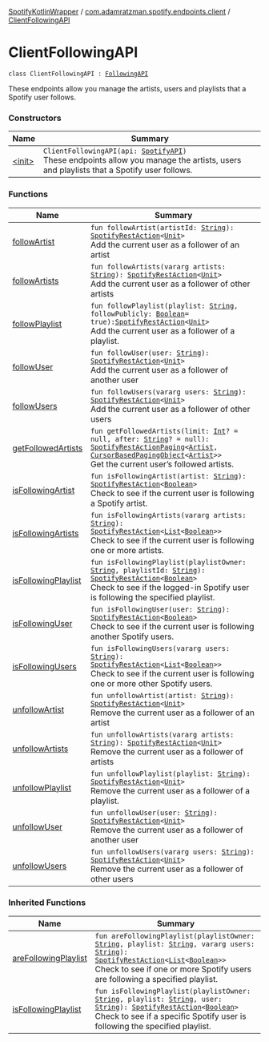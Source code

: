 [SpotifyKotlinWrapper](../../index.md) / [com.adamratzman.spotify.endpoints.client](../index.md) / [ClientFollowingAPI](./index.md)

# ClientFollowingAPI

`class ClientFollowingAPI : `[`FollowingAPI`](../../com.adamratzman.spotify.endpoints.public/-following-a-p-i/index.md)

These endpoints allow you manage the artists, users and playlists that a Spotify user follows.

### Constructors

| Name | Summary |
|---|---|
| [&lt;init&gt;](-init-.md) | `ClientFollowingAPI(api: `[`SpotifyAPI`](../../com.adamratzman.spotify.main/-spotify-a-p-i/index.md)`)`<br>These endpoints allow you manage the artists, users and playlists that a Spotify user follows. |

### Functions

| Name | Summary |
|---|---|
| [followArtist](follow-artist.md) | `fun followArtist(artistId: `[`String`](https://kotlinlang.org/api/latest/jvm/stdlib/kotlin/-string/index.html)`): `[`SpotifyRestAction`](../../com.adamratzman.spotify.main/-spotify-rest-action/index.md)`<`[`Unit`](https://kotlinlang.org/api/latest/jvm/stdlib/kotlin/-unit/index.html)`>`<br>Add the current user as a follower of an artist |
| [followArtists](follow-artists.md) | `fun followArtists(vararg artists: `[`String`](https://kotlinlang.org/api/latest/jvm/stdlib/kotlin/-string/index.html)`): `[`SpotifyRestAction`](../../com.adamratzman.spotify.main/-spotify-rest-action/index.md)`<`[`Unit`](https://kotlinlang.org/api/latest/jvm/stdlib/kotlin/-unit/index.html)`>`<br>Add the current user as a follower of other artists |
| [followPlaylist](follow-playlist.md) | `fun followPlaylist(playlist: `[`String`](https://kotlinlang.org/api/latest/jvm/stdlib/kotlin/-string/index.html)`, followPublicly: `[`Boolean`](https://kotlinlang.org/api/latest/jvm/stdlib/kotlin/-boolean/index.html)` = true): `[`SpotifyRestAction`](../../com.adamratzman.spotify.main/-spotify-rest-action/index.md)`<`[`Unit`](https://kotlinlang.org/api/latest/jvm/stdlib/kotlin/-unit/index.html)`>`<br>Add the current user as a follower of a playlist. |
| [followUser](follow-user.md) | `fun followUser(user: `[`String`](https://kotlinlang.org/api/latest/jvm/stdlib/kotlin/-string/index.html)`): `[`SpotifyRestAction`](../../com.adamratzman.spotify.main/-spotify-rest-action/index.md)`<`[`Unit`](https://kotlinlang.org/api/latest/jvm/stdlib/kotlin/-unit/index.html)`>`<br>Add the current user as a follower of another user |
| [followUsers](follow-users.md) | `fun followUsers(vararg users: `[`String`](https://kotlinlang.org/api/latest/jvm/stdlib/kotlin/-string/index.html)`): `[`SpotifyRestAction`](../../com.adamratzman.spotify.main/-spotify-rest-action/index.md)`<`[`Unit`](https://kotlinlang.org/api/latest/jvm/stdlib/kotlin/-unit/index.html)`>`<br>Add the current user as a follower of other users |
| [getFollowedArtists](get-followed-artists.md) | `fun getFollowedArtists(limit: `[`Int`](https://kotlinlang.org/api/latest/jvm/stdlib/kotlin/-int/index.html)`? = null, after: `[`String`](https://kotlinlang.org/api/latest/jvm/stdlib/kotlin/-string/index.html)`? = null): `[`SpotifyRestActionPaging`](../../com.adamratzman.spotify.main/-spotify-rest-action-paging/index.md)`<`[`Artist`](../../com.adamratzman.spotify.utils/-artist/index.md)`, `[`CursorBasedPagingObject`](../../com.adamratzman.spotify.utils/-cursor-based-paging-object/index.md)`<`[`Artist`](../../com.adamratzman.spotify.utils/-artist/index.md)`>>`<br>Get the current user’s followed artists. |
| [isFollowingArtist](is-following-artist.md) | `fun isFollowingArtist(artist: `[`String`](https://kotlinlang.org/api/latest/jvm/stdlib/kotlin/-string/index.html)`): `[`SpotifyRestAction`](../../com.adamratzman.spotify.main/-spotify-rest-action/index.md)`<`[`Boolean`](https://kotlinlang.org/api/latest/jvm/stdlib/kotlin/-boolean/index.html)`>`<br>Check to see if the current user is following a Spotify artist. |
| [isFollowingArtists](is-following-artists.md) | `fun isFollowingArtists(vararg artists: `[`String`](https://kotlinlang.org/api/latest/jvm/stdlib/kotlin/-string/index.html)`): `[`SpotifyRestAction`](../../com.adamratzman.spotify.main/-spotify-rest-action/index.md)`<`[`List`](https://kotlinlang.org/api/latest/jvm/stdlib/kotlin.collections/-list/index.html)`<`[`Boolean`](https://kotlinlang.org/api/latest/jvm/stdlib/kotlin/-boolean/index.html)`>>`<br>Check to see if the current user is following one or more artists. |
| [isFollowingPlaylist](is-following-playlist.md) | `fun isFollowingPlaylist(playlistOwner: `[`String`](https://kotlinlang.org/api/latest/jvm/stdlib/kotlin/-string/index.html)`, playlistId: `[`String`](https://kotlinlang.org/api/latest/jvm/stdlib/kotlin/-string/index.html)`): `[`SpotifyRestAction`](../../com.adamratzman.spotify.main/-spotify-rest-action/index.md)`<`[`Boolean`](https://kotlinlang.org/api/latest/jvm/stdlib/kotlin/-boolean/index.html)`>`<br>Check to see if the logged-in Spotify user is following the specified playlist. |
| [isFollowingUser](is-following-user.md) | `fun isFollowingUser(user: `[`String`](https://kotlinlang.org/api/latest/jvm/stdlib/kotlin/-string/index.html)`): `[`SpotifyRestAction`](../../com.adamratzman.spotify.main/-spotify-rest-action/index.md)`<`[`Boolean`](https://kotlinlang.org/api/latest/jvm/stdlib/kotlin/-boolean/index.html)`>`<br>Check to see if the current user is following another Spotify users. |
| [isFollowingUsers](is-following-users.md) | `fun isFollowingUsers(vararg users: `[`String`](https://kotlinlang.org/api/latest/jvm/stdlib/kotlin/-string/index.html)`): `[`SpotifyRestAction`](../../com.adamratzman.spotify.main/-spotify-rest-action/index.md)`<`[`List`](https://kotlinlang.org/api/latest/jvm/stdlib/kotlin.collections/-list/index.html)`<`[`Boolean`](https://kotlinlang.org/api/latest/jvm/stdlib/kotlin/-boolean/index.html)`>>`<br>Check to see if the current user is following one or more other Spotify users. |
| [unfollowArtist](unfollow-artist.md) | `fun unfollowArtist(artist: `[`String`](https://kotlinlang.org/api/latest/jvm/stdlib/kotlin/-string/index.html)`): `[`SpotifyRestAction`](../../com.adamratzman.spotify.main/-spotify-rest-action/index.md)`<`[`Unit`](https://kotlinlang.org/api/latest/jvm/stdlib/kotlin/-unit/index.html)`>`<br>Remove the current user as a follower of an artist |
| [unfollowArtists](unfollow-artists.md) | `fun unfollowArtists(vararg artists: `[`String`](https://kotlinlang.org/api/latest/jvm/stdlib/kotlin/-string/index.html)`): `[`SpotifyRestAction`](../../com.adamratzman.spotify.main/-spotify-rest-action/index.md)`<`[`Unit`](https://kotlinlang.org/api/latest/jvm/stdlib/kotlin/-unit/index.html)`>`<br>Remove the current user as a follower of artists |
| [unfollowPlaylist](unfollow-playlist.md) | `fun unfollowPlaylist(playlist: `[`String`](https://kotlinlang.org/api/latest/jvm/stdlib/kotlin/-string/index.html)`): `[`SpotifyRestAction`](../../com.adamratzman.spotify.main/-spotify-rest-action/index.md)`<`[`Unit`](https://kotlinlang.org/api/latest/jvm/stdlib/kotlin/-unit/index.html)`>`<br>Remove the current user as a follower of a playlist. |
| [unfollowUser](unfollow-user.md) | `fun unfollowUser(user: `[`String`](https://kotlinlang.org/api/latest/jvm/stdlib/kotlin/-string/index.html)`): `[`SpotifyRestAction`](../../com.adamratzman.spotify.main/-spotify-rest-action/index.md)`<`[`Unit`](https://kotlinlang.org/api/latest/jvm/stdlib/kotlin/-unit/index.html)`>`<br>Remove the current user as a follower of another user |
| [unfollowUsers](unfollow-users.md) | `fun unfollowUsers(vararg users: `[`String`](https://kotlinlang.org/api/latest/jvm/stdlib/kotlin/-string/index.html)`): `[`SpotifyRestAction`](../../com.adamratzman.spotify.main/-spotify-rest-action/index.md)`<`[`Unit`](https://kotlinlang.org/api/latest/jvm/stdlib/kotlin/-unit/index.html)`>`<br>Remove the current user as a follower of other users |

### Inherited Functions

| Name | Summary |
|---|---|
| [areFollowingPlaylist](../../com.adamratzman.spotify.endpoints.public/-following-a-p-i/are-following-playlist.md) | `fun areFollowingPlaylist(playlistOwner: `[`String`](https://kotlinlang.org/api/latest/jvm/stdlib/kotlin/-string/index.html)`, playlist: `[`String`](https://kotlinlang.org/api/latest/jvm/stdlib/kotlin/-string/index.html)`, vararg users: `[`String`](https://kotlinlang.org/api/latest/jvm/stdlib/kotlin/-string/index.html)`): `[`SpotifyRestAction`](../../com.adamratzman.spotify.main/-spotify-rest-action/index.md)`<`[`List`](https://kotlinlang.org/api/latest/jvm/stdlib/kotlin.collections/-list/index.html)`<`[`Boolean`](https://kotlinlang.org/api/latest/jvm/stdlib/kotlin/-boolean/index.html)`>>`<br>Check to see if one or more Spotify users are following a specified playlist. |
| [isFollowingPlaylist](../../com.adamratzman.spotify.endpoints.public/-following-a-p-i/is-following-playlist.md) | `fun isFollowingPlaylist(playlistOwner: `[`String`](https://kotlinlang.org/api/latest/jvm/stdlib/kotlin/-string/index.html)`, playlist: `[`String`](https://kotlinlang.org/api/latest/jvm/stdlib/kotlin/-string/index.html)`, user: `[`String`](https://kotlinlang.org/api/latest/jvm/stdlib/kotlin/-string/index.html)`): `[`SpotifyRestAction`](../../com.adamratzman.spotify.main/-spotify-rest-action/index.md)`<`[`Boolean`](https://kotlinlang.org/api/latest/jvm/stdlib/kotlin/-boolean/index.html)`>`<br>Check to see if a specific Spotify user is following the specified playlist. |

